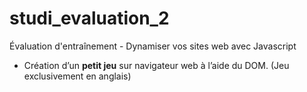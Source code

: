 # studi_evaluation_2
Évaluation d'entraînement - Dynamiser vos sites web avec Javascript

* Création d’un **petit jeu** sur navigateur web à l’aide du DOM.
(Jeu exclusivement en anglais)
